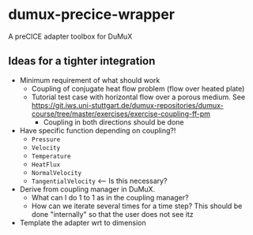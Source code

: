 # dumux-precice-wrapper

A preCICE adapter toolbox for DuMuX

## Ideas for a tighter integration

- Minimum requirement of what should work
    - Coupling of conjugate heat flow problem (flow over heated plate)
    - Tutorial test case with horizontal flow over a porous medium. See https://git.iws.uni-stuttgart.de/dumux-repositories/dumux-course/tree/master/exercises/exercise-coupling-ff-pm
        - Coupling in both directions should be done
- Have specific function depending on coupling?!
    - `Pressure`
    - `Velocity`
    - `Temperature`
    - `HeatFlux`
    - `NormalVelocity`
    - `TangentialVelocity` <-- Is this necessary?
- Derive from coupling manager in DuMuX.
    - What can I do 1 to 1 as in the coupling manager?
    - How can we iterate several times for a time step? This should be done "internally" so that the user does not see itz
- Template the adapter wrt to dimension

